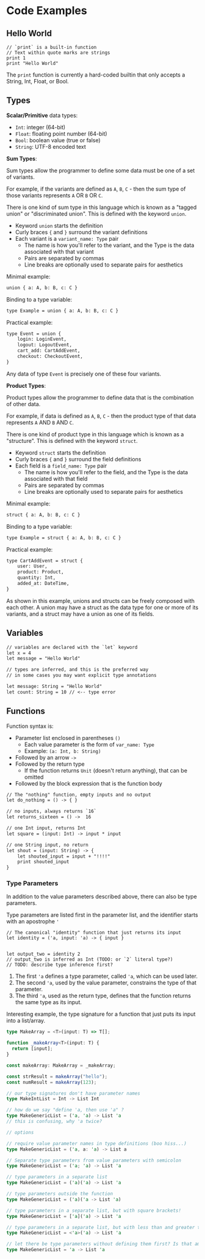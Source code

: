 # Code Examples

## Hello World

```
// `print` is a built-in function
// Text within quote marks are strings
print 1
print "Hello World"
```

The `print` function is currently a hard-coded builtin that only accepts a String, Int, Float, or Bool.

## Types

**Scalar/Primitive** data types:

- `Int`: integer (64-bit)
- `Float`: floating point number (64-bit)
- `Bool`: boolean value (true or false)
- `String`: UTF-8 encoded text

**Sum Types**:

Sum types allow the programmer to define some data must be one of a set of variants.

For example, if the variants are defined as `A`, `B`, `C` - then the sum type of those variants represents `A` OR `B` OR `C`.

There is one kind of sum type in this language which is known as a "tagged union" or "discriminated union". This is defined with the keyword `union`.

- Keyword `union` starts the definition
- Curly braces `{` and `}` surround the variant definitions
- Each variant is a `variant_name: Type` pair
  - The name is how you'll refer to the variant, and the Type is the data associated with that variant
  - Pairs are separated by commas
  - Line breaks are optionally used to separate pairs for aesthetics

Minimal example:

```txt
union { a: A, b: B, c: C }
```

Binding to a type variable:

```txt
type Example = union { a: A, b: B, c: C }
```

Practical example:

```txt
type Event = union {
    login: LoginEvent,
    logout: LogoutEvent,
    cart_add: CartAddEvent,
    checkout: CheckoutEvent,
}
```

Any data of type `Event` is precisely one of these four variants.

**Product Types**:

Product types allow the programmer to define data that is the combination of other data.

For example, if data is defined as `A`, `B`, `C` - then the product type of that data represents `A` AND `B` AND `C`.

There is one kind of product type in this language which is known as a "structure". This is defined with the keyword `struct`.

- Keyword `struct` starts the definition
- Curly braces `{` and `}` surround the field definitions
- Each field is a `field_name: Type` pair
  - The name is how you'll refer to the field, and the Type is the data associated with that field
  - Pairs are separated by commas
  - Line breaks are optionally used to separate pairs for aesthetics

Minimal example:

```txt
struct { a: A, b: B, c: C }
```

Binding to a type variable:

```txt
type Example = struct { a: A, b: B, c: C }
```

Practical example:

```txt
type CartAddEvent = struct {
    user: User,
    product: Product,
    quantity: Int,
    added_at: DateTime,
}
```

As shown in this example, unions and structs can be freely composed with each other. A union may have a struct as the data type for one or more of its variants, and a struct may have a union as one of its fields.

## Variables

```txt
// variables are declared with the `let` keyword
let x = 4
let message = "Hello World"

// types are inferred, and this is the preferred way
// in some cases you may want explicit type annotations

let message: String = "Hello World"
let count: String = 10 // <-- type error
```

## Functions

Function syntax is:

- Parameter list enclosed in parentheses `()`
  - Each value parameter is the form of `var_name: Type`
  - Example: `(a: Int, b: String)`
- Followed by an arrow `->`
- Followed by the return type
  - If the function returns `Unit` (doesn't return anything), that can be omitted
- Followed by the block expression that is the function body

```txt
// The "nothing" function, empty inputs and no output
let do_nothing = () -> { }

// no inputs, always returns `16`
let returns_sixteen = () ->  16

// one Int input, returns Int
let square = (input: Int) -> input * input

// one String input, no return
let shout = (input: String) -> {
    let shouted_input = input + "!!!!"
    print shouted_input
}
```

### Type Parameters

In addition to the value parameters described above, there can also be type parameters.

Type parameters are listed first in the parameter list, and the identifier starts with an apostrophe `'`

```
// The canonical "identity" function that just returns its input
let identity = ('a, input: 'a) -> { input }


let output_two = identity 2
// output_two is inferred as Int (TODO: or `2` literal type?)
// TODO: describe type inference first?
```

1. The first `'a` defines a type parameter, called `'a`, which can be used later.
2. The second `'a`, used by the value parameter, constrains the type of that parameter.
3. The third `'a`, used as the return type, defines that the function returns the same type as its input.

Interesting example, the type signature for a function that just puts its input into a list/array.

```ts
type MakeArray = <T>(input: T) => T[];

function _makeArray<T>(input: T) {
  return [input];
}

const makeArray: MakeArray = _makeArray;

const strResult = makeArray("hello");
const numResult = makeArray(123);
```

```rs
// our type signatures don't have parameter names
type MakeIntList = Int -> List Int

// how do we say "define 'a, then use 'a" ?
type MakeGenericList = ('a, 'a) -> List 'a
// this is confusing, why 'a twice?

// options

// require value parameter names in type definitions (boo hiss...)
type MakeGenericList = ('a, a: 'a) -> List a

// Separate type parameters from value parameters with semicolon
type MakeGenericList = ('a; 'a) -> List 'a

// type parameters in a separate list
type MakeGenericList = ('a)('a) -> List 'a

// type parameters outside the function
type MakeGenericList = ('a)('a -> List 'a)

// type parameters in a separate list, but with square brackets!
type MakeGenericList = ['a]('a) -> List 'a

// type parameters in a separate list, but with less than and greater than operators!
type MakeGenericList = <'a>('a) -> List 'a

// let there be type parameters without defining them first? Is that ambiguous?
type MakeGenericList = 'a -> List 'a
```
